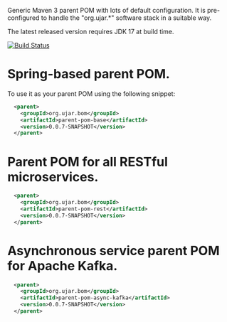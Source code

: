 Generic Maven 3 parent POM with lots of default configuration. It is pre-configured to handle the "org.ujar.*" software
stack in a suitable way.

The latest released version requires JDK 17 at build time.

[![Build Status](https://drone.ujar.org/api/badges/ujar-org/bom/status.svg?ref=refs/heads/main)](https://drone.ujar.org/ujar-org/bom)

# Spring-based parent POM.

To use it as your parent POM using the following snippet:

```xml
  <parent>
    <groupId>org.ujar.bom</groupId>
    <artifactId>parent-pom-base</artifactId>
    <version>0.0.7-SNAPSHOT</version>
  </parent>
```

# Parent POM for all RESTful microservices.

```xml
  <parent>
    <groupId>org.ujar.bom</groupId>
    <artifactId>parent-pom-rest</artifactId>
    <version>0.0.7-SNAPSHOT</version>
  </parent>
```

# Asynchronous service parent POM for Apache Kafka.

```xml
  <parent>
    <groupId>org.ujar.bom</groupId>
    <artifactId>parent-pom-async-kafka</artifactId>
    <version>0.0.7-SNAPSHOT</version>
  </parent>
```
